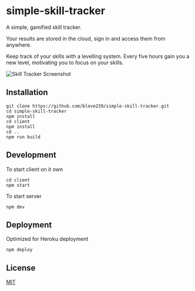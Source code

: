 # simple-skill-tracker

A simple, gamified skill tracker.

Your results are stored in the cloud, sign in and access them from anywhere.

Keep track of your skills with a levelling system. Every five hours gain you a new level, motivating you to focus on your skills.

![Skill Tracker Screenshot](https://res.cloudinary.com/dcqt5zx6z/image/upload/v1617691063/Screenshots%20for%20projects/skill_tracker_kvxcp9.png)


## Installation

```
git clone https://github.com/blove239/simple-skill-tracker.git
cd simple-skill-tracker
npm install
cd client
npm install
cd ..
npm run build
```

## Development

To start client on it own
```
cd client
npm start
```

To start server
```
npm dev
```

## Deployment

Optimized for Heroku deployment
```
npm deploy
```

## License

[MIT](https://choosealicense.com/licenses/mit/)
